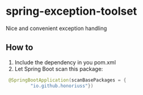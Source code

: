# spring-exception-toolset
Nice and convenient exception handling

## How to
1. Include the dependency in you pom.xml
2. Let Spring Boot scan this package:
```java
 @SpringBootApplication(scanBasePackages = {
         "io.github.honoriuss"})
```
